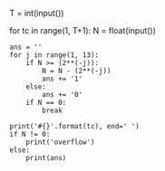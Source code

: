 T = int(input())

for tc in range(1, T+1):
    N = float(input())

    ans = ''
    for j in range(1, 13):
        if N >= (2**(-j)):
            N = N - (2**(-j))
            ans += '1'
        else:
            ans += '0'
        if N == 0:
            break

    print('#{}'.format(tc), end=' ')
    if N != 0:
        print('overflow')
    else:
        print(ans)
